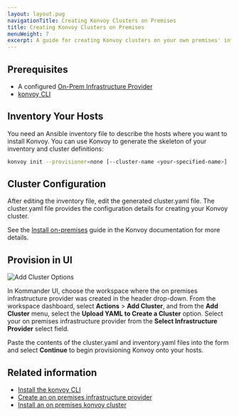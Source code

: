 ```yaml
---
layout: layout.pug
navigationTitle: Creating Konvoy Clusters on Premises
title: Creating Konvoy Clusters on Premises
menuWeight: 7
excerpt: A guide for creating Konvoy clusters on your own premises' infrastructure
---
```


## Prerequisites

- A configured [On-Prem Infrastructure Provider](/dkp/kommander/1.3/operations/infrastructure-providers/configure-on-prem-provider/)
- [konvoy CLI](/dkp/konvoy/1.5/download/)

## Inventory Your Hosts

You need an Ansible inventory file to describe the hosts where you want to install Konvoy. You can use Konvoy to generate the skeleton of your inventory and cluster definitions:

```bash
konvoy init --provisioner=none [--cluster-name <your-specified-name>]
```

## Cluster Configuration

After editing the inventory file, edit the generated cluster.yaml file. The cluster.yaml file provides the configuration details for creating your Konvoy cluster.

See the [Install on-premises](/dkp/konvoy/1.6/install/install-onprem/) guide in the Konvoy documentation for more details.

## Provision in UI

![Add Cluster Options](/dkp/kommander/1.3/img/add-cluster.png)

In Kommander UI, choose the workspace where the on premises infrastructure provider was created in the header drop-down. From the workspace dashboard, select **Actions** > **Add Cluster**, and from the **Add Cluster** menu, select the **Upload YAML to Create a Cluster** option. Select your on premises infrastructure provider from the **Select Infrastructure Provider** select field.

Paste the contents of the cluster.yaml and inventory.yaml files into the form and select **Continue** to begin provisioning Konvoy onto your hosts.

## Related information

- [Install the konvoy CLI](/dkp/konvoy/1.5/download/)
- [Create an on premises infrastructure provider](/dkp/kommander/1.3/operations/infrastructure-providers/configure-on-prem-provider/)
- [Install an on premises konvoy cluster](/dkp/konvoy/1.6/install/install-onprem/)
